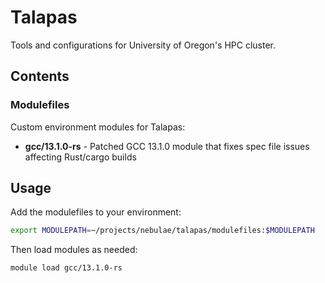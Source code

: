 # Talapas

Tools and configurations for University of Oregon's HPC cluster.

## Contents

### Modulefiles

Custom environment modules for Talapas:

- **gcc/13.1.0-rs** - Patched GCC 13.1.0 module that fixes spec file issues affecting Rust/cargo builds

## Usage

Add the modulefiles to your environment:

```bash
export MODULEPATH=~/projects/nebulae/talapas/modulefiles:$MODULEPATH
```

Then load modules as needed:

```bash
module load gcc/13.1.0-rs
```